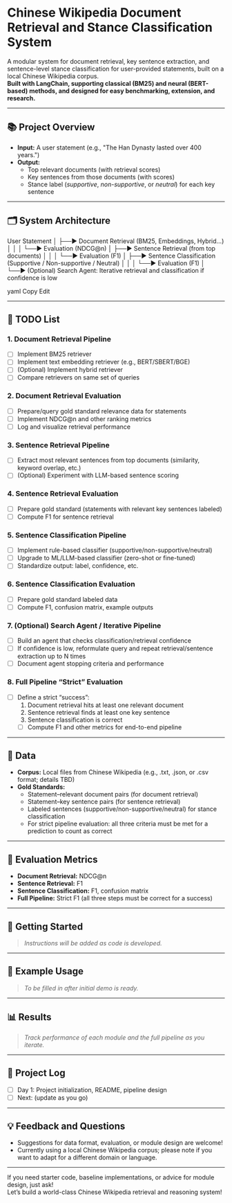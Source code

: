 # Chinese Wikipedia Document Retrieval and Stance Classification System

A modular system for document retrieval, key sentence extraction, and sentence-level stance classification for user-provided statements, built on a local Chinese Wikipedia corpus.  
**Built with LangChain, supporting classical (BM25) and neural (BERT-based) methods, and designed for easy benchmarking, extension, and research.**

---

## 📚 Project Overview

- **Input:** A user statement (e.g., "The Han Dynasty lasted over 400 years.")
- **Output:**  
  - Top relevant documents (with retrieval scores)
  - Key sentences from those documents (with scores)
  - Stance label (*supportive*, *non-supportive*, or *neutral*) for each key sentence

---

## 🗂️ System Architecture

User Statement
│
├──► Document Retrieval (BM25, Embeddings, Hybrid...)
│ │
│ └──► Evaluation (NDCG@n)
│
├──► Sentence Retrieval (from top documents)
│ │
│ └──► Evaluation (F1)
│
├──► Sentence Classification (Supportive / Non-supportive / Neutral)
│ │
│ └──► Evaluation (F1)
│
└──► (Optional) Search Agent: Iterative retrieval and classification if confidence is low

yaml
Copy
Edit

---

## 🚧 TODO List

### 1. **Document Retrieval Pipeline**
   - [ ] Implement BM25 retriever
   - [ ] Implement text embedding retriever (e.g., BERT/SBERT/BGE)
   - [ ] (Optional) Implement hybrid retriever
   - [ ] Compare retrievers on same set of queries

### 2. **Document Retrieval Evaluation**
   - [ ] Prepare/query gold standard relevance data for statements
   - [ ] Implement NDCG@n and other ranking metrics
   - [ ] Log and visualize retrieval performance

### 3. **Sentence Retrieval Pipeline**
   - [ ] Extract most relevant sentences from top documents (similarity, keyword overlap, etc.)
   - [ ] (Optional) Experiment with LLM-based sentence scoring

### 4. **Sentence Retrieval Evaluation**
   - [ ] Prepare gold standard (statements with relevant key sentences labeled)
   - [ ] Compute F1 for sentence retrieval

### 5. **Sentence Classification Pipeline**
   - [ ] Implement rule-based classifier (supportive/non-supportive/neutral)
   - [ ] Upgrade to ML/LLM-based classifier (zero-shot or fine-tuned)
   - [ ] Standardize output: label, confidence, etc.

### 6. **Sentence Classification Evaluation**
   - [ ] Prepare gold standard labeled data
   - [ ] Compute F1, confusion matrix, example outputs

### 7. **(Optional) Search Agent / Iterative Pipeline**
   - [ ] Build an agent that checks classification/retrieval confidence
   - [ ] If confidence is low, reformulate query and repeat retrieval/sentence extraction up to N times
   - [ ] Document agent stopping criteria and performance

### 8. **Full Pipeline “Strict” Evaluation**
   - [ ] Define a strict “success”:  
        1. Document retrieval hits at least one relevant document  
        2. Sentence retrieval finds at least one key sentence  
        3. Sentence classification is correct  
     - [ ] Compute F1 and other metrics for end-to-end pipeline

---

## 📝 Data

- **Corpus:** Local files from Chinese Wikipedia (e.g., .txt, .json, or .csv format; details TBD)
- **Gold Standards:**  
  - Statement–relevant document pairs (for document retrieval)
  - Statement–key sentence pairs (for sentence retrieval)
  - Labeled sentences (supportive/non-supportive/neutral) for stance classification
  - For strict pipeline evaluation: all three criteria must be met for a prediction to count as correct

---

## 🧪 Evaluation Metrics

- **Document Retrieval:** NDCG@n
- **Sentence Retrieval:** F1
- **Sentence Classification:** F1, confusion matrix
- **Full Pipeline:** Strict F1 (all three steps must be correct for a success)

---

## 🚀 Getting Started

> _Instructions will be added as code is developed._

---

## 🧪 Example Usage

> _To be filled in after initial demo is ready._

---

## 📊 Results

> _Track performance of each module and the full pipeline as you iterate._

---

## 📅 Project Log

- [ ] Day 1: Project initialization, README, pipeline design
- [ ] Next: (update as you go)

---

## 💡 Feedback and Questions

- Suggestions for data format, evaluation, or module design are welcome!
- Currently using a local Chinese Wikipedia corpus; please note if you want to adapt for a different domain or language.

---

If you need starter code, baseline implementations, or advice for module design, just ask!  
Let’s build a world-class Chinese Wikipedia retrieval and reasoning system!
